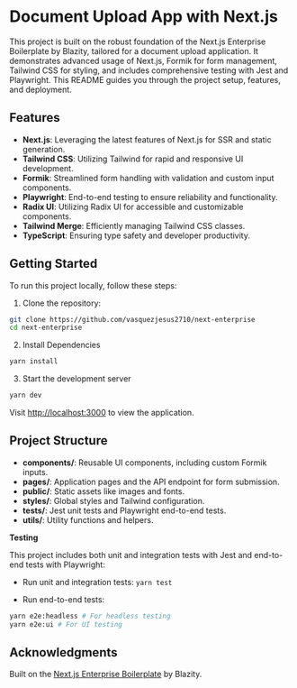 # Document Upload App with Next.js

This project is built on the robust foundation of the Next.js Enterprise Boilerplate by Blazity, tailored for a document upload application. It demonstrates advanced usage of Next.js, Formik for form management, Tailwind CSS for styling, and includes comprehensive testing with Jest and Playwright. This README guides you through the project setup, features, and deployment.

## Features

- **Next.js**: Leveraging the latest features of Next.js for SSR and static generation.
- **Tailwind CSS**: Utilizing Tailwind for rapid and responsive UI development.
- **Formik**: Streamlined form handling with validation and custom input components.
- **Playwright**: End-to-end testing to ensure reliability and functionality.
- **Radix UI**: Utilizing Radix UI for accessible and customizable components.
- **Tailwind Merge**: Efficiently managing Tailwind CSS classes.
- **TypeScript**: Ensuring type safety and developer productivity.

## Getting Started

To run this project locally, follow these steps:

1. Clone the repository:

```bash
git clone https://github.com/vasquezjesus2710/next-enterprise
cd next-enterprise
```

2. Install Dependencies

```bash
yarn install
```
3. Start the development server

```bash
yarn dev
```

Visit [http://localhost:3000](http://localhost:3000) to view the application.



## Project Structure

- **components/**: Reusable UI components, including custom Formik inputs.
- **pages/**: Application pages and the API endpoint for form submission.
- **public/**: Static assets like images and fonts.
- **styles/**: Global styles and Tailwind configuration.
- **tests/**: Jest unit tests and Playwright end-to-end tests.
- **utils/**: Utility functions and helpers.

**Testing**

This project includes both unit and integration tests with Jest and end-to-end tests with Playwright:

- Run unit and integration tests:
`yarn test`

- Run end-to-end tests:
```bash
yarn e2e:headless # For headless testing
yarn e2e:ui # For UI testing
```


## Acknowledgments

Built on the [Next.js Enterprise Boilerplate](https://github.com/Blazity/next-enterprise) by Blazity.